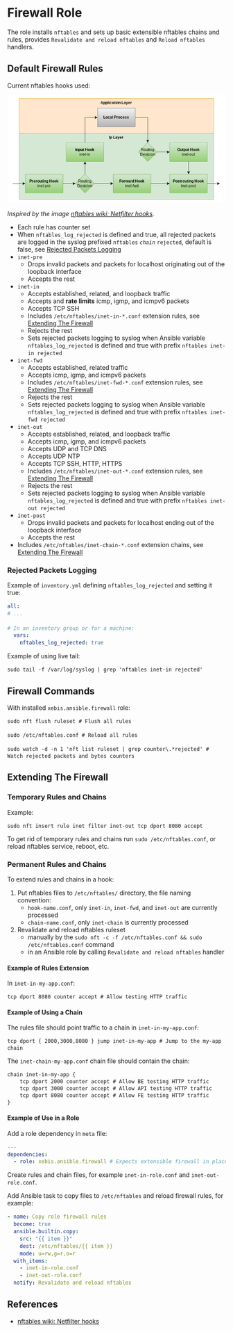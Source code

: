 # Firewall Role

<!-- cSpell:ignore inet, igmp, icmpv6, ruleset, dport, Netfilter -->

The role installs `nftables` and sets up basic extensible nftables chains and rules, provides `Revalidate and reload nftables` and `Reload nftables` handlers.

## Default Firewall Rules

Current nftables hooks used:

![Netfilter Hooks](../../images/netfilter-hooks.png)

_Inspired by the image [nftables wiki: Netfilter hooks](https://wiki.nftables.org/wiki-nftables/index.php/Netfilter_hooks)._

- Each rule has counter set
- When `nftables_log_rejected` is defined and true, all rejected packets are logged in the syslog prefixed `nftables` _`chain`_ `rejected`, default is false, see [Rejected Packets Logging](#rejected-packets-logging)
- `inet-pre`
  - Drops invalid packets and packets for localhost originating out of the loopback interface
  - Accepts the rest
- `inet-in`
  - Accepts established, related, and loopback traffic
  - Accepts and **rate limits** icmp, igmp, and icmpv6 packets
  - Accepts TCP SSH
  - Includes `/etc/nftables/inet-in-*.conf` extension rules, see [Extending The Firewall](#extending-the-firewall)
  - Rejects the rest
  - Sets rejected packets logging to syslog when Ansible variable `nftables_log_rejected` is defined and true with prefix `nftables inet-in rejected`
- `inet-fwd`
  - Accepts established, related traffic
  - Accepts icmp, igmp, and icmpv6 packets
  - Includes `/etc/nftables/inet-fwd-*.conf` extension rules, see [Extending The Firewall](#extending-the-firewall)
  - Rejects the rest
  - Sets rejected packets logging to syslog when Ansible variable `nftables_log_rejected` is defined and true with prefix `nftables inet-fwd rejected`
- `inet-out`
  - Accepts established, related, and loopback traffic
  - Accepts icmp, igmp, and icmpv6 packets
  - Accepts UDP and TCP DNS
  - Accepts UDP NTP
  - Accepts TCP SSH, HTTP, HTTPS
  - Includes `/etc/nftables/inet-out-*.conf` extension rules, see [Extending The Firewall](#extending-the-firewall)
  - Rejects the rest
  - Sets rejected packets logging to syslog when Ansible variable `nftables_log_rejected` is defined and true with prefix `nftables inet-out rejected`
- `inet-post`
  - Drops invalid packets and packets for localhost ending out of the loopback interface
  - Accepts the rest
- Includes `/etc/nftables/inet-chain-*.conf` extension chains, see [Extending The Firewall](#extending-the-firewall)

### Rejected Packets Logging

Example of `inventory.yml` defining `nftables_log_rejected` and setting it true:

```yaml
all:
# ...

# In an inventory group or for a machine:
  vars:
    nftables_log_rejected: true
```

Example of using live tail:

```shell
sudo tail -f /var/log/syslog | grep 'nftables inet-in rejected'
```

## Firewall Commands

With installed `xebis.ansible.firewall` role:

```shell
sudo nft flush ruleset # Flush all rules

sudo /etc/nftables.conf # Reload all rules

sudo watch -d -n 1 'nft list ruleset | grep counter\.*rejected' # Watch rejected packets and bytes counters
```

## Extending The Firewall

### Temporary Rules and Chains

Example:

```shell
sudo nft insert rule inet filter inet-out tcp dport 8080 accept
```

To get rid of temporary rules and chains run `sudo /etc/nftables.conf`, or reload nftables service, reboot, etc.

### Permanent Rules and Chains

To extend rules and chains in a hook:

1. Put nftables files to `/etc/nftables/` directory, the file naming convention:
    - `hook-name.conf`, only `inet-in`, `inet-fwd`, and `inet-out` are currently processed
    - `chain-name.conf`, only `inet-chain` is currently processed
2. Revalidate and reload nftables ruleset
    - manually by the `sudo nft -c -f /etc/nftables.conf && sudo /etc/nftables.conf` command
    - in an Ansible role by calling `Revalidate and reload nftables` handler

#### Example of Rules Extension

In `inet-in-my-app.conf`:

```nft
tcp dport 8080 counter accept # Allow testing HTTP traffic
```

#### Example of Using a Chain

The rules file should point traffic to a chain in `inet-in-my-app.conf`:

```nft
tcp dport { 2000,3000,8080 } jump inet-in-my-app # Jump to the my-app chain
```

The `inet-chain-my-app.conf` chain file should contain the chain:

```nft
chain inet-in-my-app {
    tcp dport 2000 counter accept # Allow BE testing HTTP traffic
    tcp dport 3000 counter accept # Allow API testing HTTP traffic
    tcp dport 8080 counter accept # Allow FE testing HTTP traffic
}
```

#### Example of Use in a Role

Add a role dependency in `meta` file:

```yaml
---
dependencies:
  - role: xebis.ansible.firewall # Expects extensible firewall in place
```

Create rules and chain files, for example `inet-in-role.conf` and `inet-out-role.conf`.

Add Ansible task to copy files to `/etc/nftables` and reload firewall rules, for example:

```yaml
- name: Copy role firewall rules
  become: true
  ansible.builtin.copy:
    src: "{{ item }}"
    dest: /etc/nftables/{{ item }}
    mode: u=rw,g=r,o=r
  with_items:
    - inet-in-role.conf
    - inet-out-role.conf
  notify: Revalidate and reload nftables
```

## References

- [nftables wiki: Netfilter hooks](https://wiki.nftables.org/wiki-nftables/index.php/Netfilter_hooks)
